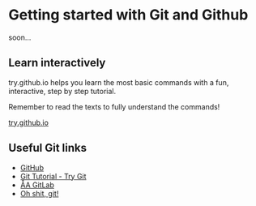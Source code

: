 # Getting started with Git and Github

soon...

## Learn interactively

try.github.io helps you learn the most basic commands with a fun, interactive, step by step tutorial.

Remember to read the texts to fully understand the commands!

[try.github.io](https://try.github.io)

## Useful Git links

* [GitHub](https://github.com)
* [Git Tutorial - Try Git](https://try.github.io)
* [ÅA GitLab](https://gitlab.abo.fi)
* [Oh shit, git!](http://ohshitgit.com)